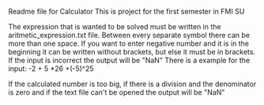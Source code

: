 Readme file for Calculator
This is project for the first semester in FMI SU

The expression that is wanted to be solved must be written in the aritmetic_expression.txt file.
Between every separate symbol there can be more than one space. If you want to enter negative number and
it is in the beginning it can be written without brackets, but else it must be in brackets.
If the input is incorrect the output will be  "NaN"
There is a example for the input:
-2  +  5  *26 +(-5)^25

If the calculated number is too big, if there is a division and  the denominator is zero and if the text file can't be opened the output will be "NaN"

